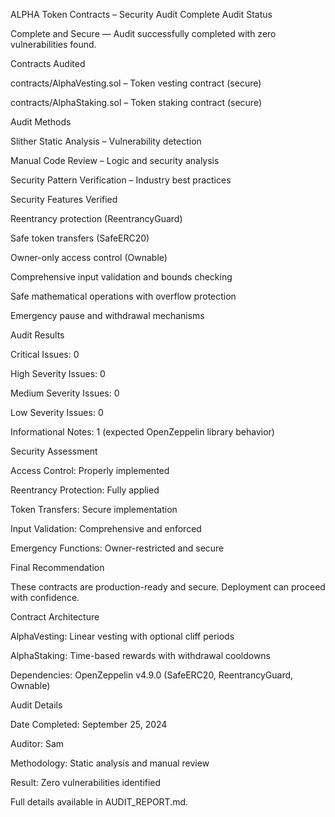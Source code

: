 ALPHA Token Contracts – Security Audit Complete
Audit Status

Complete and Secure — Audit successfully completed with zero vulnerabilities found.

Contracts Audited

contracts/AlphaVesting.sol – Token vesting contract (secure)

contracts/AlphaStaking.sol – Token staking contract (secure)

Audit Methods

Slither Static Analysis – Vulnerability detection

Manual Code Review – Logic and security analysis

Security Pattern Verification – Industry best practices

Security Features Verified

Reentrancy protection (ReentrancyGuard)

Safe token transfers (SafeERC20)

Owner-only access control (Ownable)

Comprehensive input validation and bounds checking

Safe mathematical operations with overflow protection

Emergency pause and withdrawal mechanisms

Audit Results

Critical Issues: 0

High Severity Issues: 0

Medium Severity Issues: 0

Low Severity Issues: 0

Informational Notes: 1 (expected OpenZeppelin library behavior)

Security Assessment

Access Control: Properly implemented

Reentrancy Protection: Fully applied

Token Transfers: Secure implementation

Input Validation: Comprehensive and enforced

Emergency Functions: Owner-restricted and secure

Final Recommendation

These contracts are production-ready and secure. Deployment can proceed with confidence.

Contract Architecture

AlphaVesting: Linear vesting with optional cliff periods

AlphaStaking: Time-based rewards with withdrawal cooldowns

Dependencies: OpenZeppelin v4.9.0 (SafeERC20, ReentrancyGuard, Ownable)

Audit Details

Date Completed: September 25, 2024

Auditor: Sam

Methodology: Static analysis and manual review

Result: Zero vulnerabilities identified

Full details available in AUDIT_REPORT.md.
